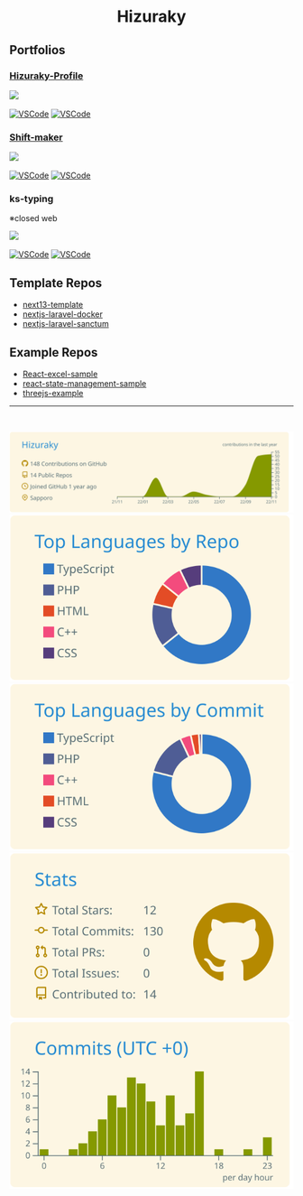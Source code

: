 <h1 align="center">
Hizuraky
</h1>

## Portfolios

### [Hizuraky-Profile](https://hizuraky.tk/history/)

<img src="https://hiz-pictures.s3.ap-northeast-1.amazonaws.com/profile.png" />

[![VSCode](https://img.shields.io/badge/GitHub-100000?style=for-the-badge&logo=github&logoColor=white)](https://github.com/Hizuraky/Hizuraky-profile)
[![VSCode](https://img.shields.io/static/v1?logo=visualstudiocode&label=&message=Open%20in%20VSCode&labelColor=2c2c32&color=007acc&logoColor=007acc)](https://open.vscode.dev/Hizuraky/Hizuraky-profile)

### [Shift-maker](https://shift-maker.vercel.app/)

<img src="https://hiz-pictures.s3.ap-northeast-1.amazonaws.com/shiftmaker.png" />

[![VSCode](https://img.shields.io/badge/GitHub-100000?style=for-the-badge&logo=github&logoColor=white)](https://github.com/Hizuraky/shiftmaker)
[![VSCode](https://img.shields.io/static/v1?logo=visualstudiocode&label=&message=Open%20in%20VSCode&labelColor=2c2c32&color=007acc&logoColor=007acc)](https://open.vscode.dev/Hizuraky/shiftmaker)

### ks-typing

※closed web

<img src="https://hiz-pictures.s3.ap-northeast-1.amazonaws.com/kstyping.png" />

[![VSCode](https://img.shields.io/badge/GitHub-100000?style=for-the-badge&logo=github&logoColor=white)](https://github.com/Hizuraky/keyboard-shortcuts-typing)
[![VSCode](https://img.shields.io/static/v1?logo=visualstudiocode&label=&message=Open%20in%20VSCode&labelColor=2c2c32&color=007acc&logoColor=007acc)](https://open.vscode.dev/Hizuraky/keyboard-shortcuts-typing)

## Template Repos

- [next13-template](https://github.com/Hizuraky/next13-template)
- [nextjs-laravel-docker](https://github.com/Hizuraky/nextjs-laravel-docker)
- [nextjs-laravel-sanctum](https://github.com/Hizuraky/nextjs-laravel-sanctum)

## Example Repos

- [React-excel-sample](https://github.com/Hizuraky/React-excel-sample)
- [react-state-management-sample](https://github.com/Hizuraky/react-state-management-sample)
- [threejs-example](https://github.com/Hizuraky/threejs-example)

---

<br />

[![](https://raw.githubusercontent.com/Hizuraky/Hizuraky/main/profile-summary-card-output/solarized/0-profile-details.svg)](https://github.com/vn7n24fzkq/github-profile-summary-cards)
[![](https://raw.githubusercontent.com/Hizuraky/Hizuraky/main/profile-summary-card-output/solarized/1-repos-per-language.svg)](https://github.com/vn7n24fzkq/github-profile-summary-cards) [![](https://raw.githubusercontent.com/Hizuraky/Hizuraky/main/profile-summary-card-output/solarized/2-most-commit-language.svg)](https://github.com/vn7n24fzkq/github-profile-summary-cards)
[![](https://raw.githubusercontent.com/Hizuraky/Hizuraky/main/profile-summary-card-output/solarized/3-stats.svg)](https://github.com/vn7n24fzkq/github-profile-summary-cards) [![](https://raw.githubusercontent.com/Hizuraky/Hizuraky/main/profile-summary-card-output/solarized/4-productive-time.svg)](https://github.com/vn7n24fzkq/github-profile-summary-cards)
